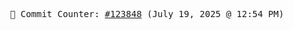 <p align="center">
    <samp>
        📮 Commit Counter: <a href="https://github.com/Javascript-void0/Javascript-void0/commits/main">#123848</a> (July 19, 2025 @ 12:54 PM)
    </samp>
</p>